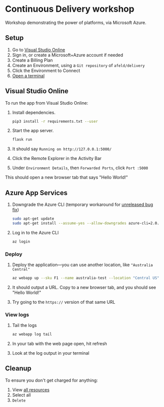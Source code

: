 # Continuous Delivery workshop

Workshop demonstrating the power of platforms, via Microsoft Azure.

## Setup

1. Go to [Visual Studio Online](https://online.visualstudio.com/environments)
1. Sign in, or create a Microsoft+Azure account if needed
1. Create a Billing Plan
1. Create an Environment, using a `Git repository` of `afeld/delivery`
1. Click the Environment to Connect
1. [Open a terminal](https://code.visualstudio.com/docs/editor/integrated-terminal)

## Visual Studio Online

To run the app from Visual Studio Online:

1. Install dependencies.

   ```sh
   pip3 install -r requirements.txt --user
   ```

1. Start the app server.

   ```sh
   flask run
   ```

1. It should say `Running on http://127.0.0.1:5000/`
1. Click the Remote Explorer in the Activity Bar
1. Under `Environment Details`, then `Forwarded Ports`, click `Port :5000`

This should open a new browser tab that says "Hello World!"

## Azure App Services

1. Downgrade the Azure CLI (temporary workaround for [unreleased bug fix](https://github.com/Azure/azure-cli/issues/11221))

   ```sh
   sudo apt-get update
   sudo apt-get install --assume-yes --allow-downgrades azure-cli=2.0.75-1~stretch
   ```

1. Log in to the Azure CLI

   ```sh
   az login
   ```

### Deploy

1. Deploy the application—you can use another location, like `"Australia Central"`

   ```sh
   az webapp up --sku F1 --name australia-test --location "Central US"
   ```

1. It should output a URL. Copy to a new browser tab, and you should see "Hello World!"
1. Try going to the `https://` version of that same URL

### View logs

1. Tail the logs

   ```sh
   az webapp log tail
   ```

1. In your tab with the web page open, hit refresh
1. Look at the log output in your terminal

## Cleanup

To ensure you don't get charged for anything:

1. View [all resources](https://portal.azure.com/#blade/HubsExtension/BrowseAll)
1. Select all
1. `Delete`
